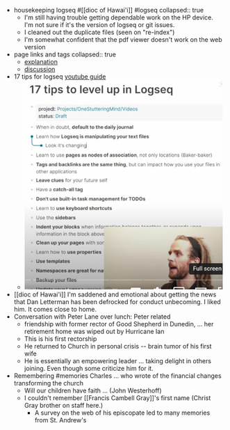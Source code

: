- housekeeping logseq #[[dioc of Hawai'i]] #logseq
  collapsed:: true
	- I'm still having trouble getting dependable work on the HP device. I'm not sure if it's the version of logseq or git issues.
	- I cleaned out the duplicate files (seen on "re-index")
	- I'm somewhat confident that the pdf viewer doesn't work on the web version
- page links and tags
  collapsed:: true
	- [explanation](https://discuss.logseq.com/t/the-difference-between-page-links-tags-and-properties/8393)
	- [discussion](https://discuss.logseq.com/t/the-difference-between-page-links-tags-and-properties/8393/2)
- 17 tips for logseq [youtube guide](https://youtu.be/Fnxq3iITAJk)
	- ![17-logseq-tips.png](../assets/17-logseq-tips_1666883289047_0.png)
- [[dioc of Hawai'i]] I'm saddened and emotional about getting the news that Dan Letterman has been defrocked for conduct unbecoming. I liked him. It comes close to home.
- Conversation with Peter Lane over lunch: 
  Peter related
	- friendship with former rector of Good Shepherd in Dunedin, ... her retirement home was wiped out by Hurricane Ian
	- This is his first rectorship
	- He returned to Church in personal crisis -- brain tumor of his first wife
	- He is essentially an empowering leader ... taking delight in others joining. Even though some criticize him for it.
- Remembering #memories
  Charles ... who wrote of the financial changes transforming the church
	- Will our children have faith ... (John Westerhoff)
	- I couldn't remember [[Francis Cambell Gray]]'s first name (Christ Gray brother on staff here.)
		- A survey on the web of his episcopate led to many memories from St. Andrew's